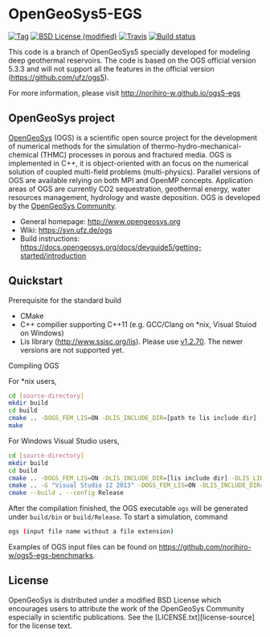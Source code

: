 OpenGeoSys5-EGS
============

[![Tag](https://img.shields.io/github/tag/norihiro-w/ogs5-egs.svg?style=flat-square)](https://github.com/norihiro-w/ogs5-egs/releases)
[![BSD License (modified)](http://img.shields.io/badge/license-BSD-blue.svg?style=flat-square)](https://github.com/norihiro-w/ogs5-egs/blob/master/LICENSE.txt)
[![Travis](https://img.shields.io/travis/norihiro-w/ogs5-egs.svg?style=flat-square)](https://travis-ci.org/norihiro-w/ogs5-egs)
[![Build status](https://ci.appveyor.com/api/projects/status/hiimukien0o5b856/branch/master?svg=true)](https://ci.appveyor.com/project/norihiro-w/ogs5-egs/branch/master)

This code is a branch of OpenGeoSys5 specially developed for modeling deep geothermal reservoirs. The code is based on the OGS official version 5.3.3 and will not support all the features in the official version (https://github.com/ufz/ogs5).

For more information, please visit http://norihiro-w.github.io/ogs5-egs

## OpenGeoSys project ##

[OpenGeoSys][ogs] (OGS) is a scientific open source project for the development of
numerical methods for the simulation of thermo-hydro-mechanical-chemical
(THMC) processes in porous and fractured media. OGS is implemented in C++, it
is object-oriented with an focus on the numerical solution of coupled multi-field
problems (multi-physics). Parallel versions of OGS are available relying on
both MPI and OpenMP concepts. Application areas of OGS are currently CO2
sequestration, geothermal energy, water resources management, hydrology and
waste deposition. OGS is developed by the
[OpenGeoSys Community][ogs].

- General homepage: http://www.opengeosys.org
- Wiki: https://svn.ufz.de/ogs
- Build instructions: https://docs.opengeosys.org/docs/devguide5/getting-started/introduction

## Quickstart ##

Prerequisite for the standard build
- CMake
- C++ compilier supporting C++11 (e.g. GCC/Clang on *nix, Visual Stuiod on Windows)
- Lis library (http://www.ssisc.org/lis). Please use [v1.2.70](http://www.ssisc.org/lis/dl/lis-1.2.70.tar.gz). The newer versions are not supported yet.

Compiling OGS

For *nix users,
``` bash
cd [source-directory]
mkdir build
cd build
cmake .. -DOGS_FEM_LIS=ON -DLIS_INCLUDE_DIR=[path to lis include dir] -DLIS_LIBRARIES=[path to lis library]
make
```

For Windows Visual Studio users,
``` bash
cd [source-directory]
mkdir build
cd build
cmake .. -DOGS_FEM_LIS=ON -DLIS_INCLUDE_DIR=[lis include dir] -DLIS_LIBRARIES=[lis library path]
cmake .. -G "Visual Studio 12 2013" -DOGS_FEM_LIS=ON -DLIS_INCLUDE_DIR=[path to lis include dir] -DLIS_LIBRARIES=[path to lis library]
cmake --build . --config Release
```

After the compilation finished, the OGS executable `ogs` will be generated under `build/bin` or `build/Release`. To start a simulation, command
``` bash
ogs (input file name without a file extension)
```

Examples of OGS input files can be found on https://github.com/norihiro-w/ogs5-egs-benchmarks.


## License ##

OpenGeoSys is distributed under a modified BSD License which encourages users to
attribute the work of the OpenGeoSys Community especially in scientific
publications. See the [LICENSE.txt][license-source] for the license text.

[ogs]: http://www.opengeosys.org

